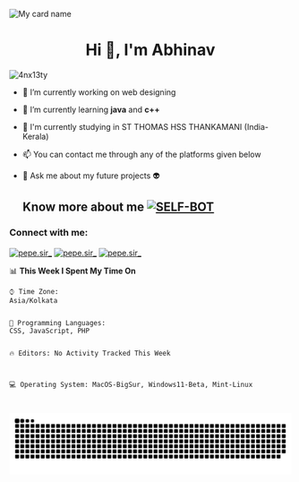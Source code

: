  ![My card name](https://cardivo.vercel.app/api?name=4nx13ty&description=Hi,%20Welcome%20To%20My%20Profile%20❤&image=https://avatars.githubusercontent.com/u/136873229?v=4&s=10?v=4&backgroundColor=%23ecf0f1&instagram=_4nx13ty__&github=4nx13tyzip&twitter=&pattern=leaf&colorPattern=%23eaeaea)

<h1 align="center">Hi 👋, I'm Abhinav</h1>

<p align="left"> <img src="https://komarev.com/ghpvc/?username=pepesir&label=Profile%20views&color=0e75b6&style=flat" alt="4nx13ty" /> </p>

- 🔭 I’m currently working on web designing

- 🌱 I’m currently learning **java** and **c++**

- 🤝 I'm currently studying in ST THOMAS HSS THANKAMANI (India-Kerala)

- 📫 You can contact me through any of the platforms given below 

- 💬 Ask me about my future projects 👽



    ##    Know more about me <a href="https://anxietyzip.github.io/"><img title="SELF-BOT" src="https://img.shields.io/static/v1?label=personal&message=PORTFOLIO&color=blue"></a>

<h3 align="left">Connect with me:</h3>
<p align="left">
<a href="https://instagram.com/_4nx13ty__" target="blank"><img align="center" src="https://raw.githubusercontent.com/rahuldkjain/github-profile-readme-generator/master/src/images/icons/Social/instagram.svg" alt="pepe.sir_" height="30" width="40" /></a> <a href="https://wa.me/message/WUGGOUCK7U4OL1?src=qr" target="blank"><img align="center" src="https://raw.githubusercontent.com/rahuldkjain/github-profile-readme-generator/master/src/images/icons/Social/whatsapp.svg" alt="pepe.sir_" height="30" width="40" /></a> <a href="https://github.com/anxietyzip" target="blank"><img align="center" src="https://raw.githubusercontent.com/rahuldkjain/github-profile-readme-generator/master/src/images/icons/Social/github.svg" alt="pepe.sir_" height="30" width="40" /></a>


<p dir="auto">📊 <strong>This Week I Spent My Time On</strong></p>
<div class="snippet-clipboard-content notranslate position-relative overflow-auto"><pre lang="text" class="notranslate"><code>⌚︎ Time Zone:
Asia/Kolkata
<p align="down">
💬 Programming Languages: 
CSS, JavaScript, PHP

🔥 Editors: 
No Activity Tracked This Week

💻 Operating System: 
MacOS-BigSur, Windows11-Beta, Mint-Linux
 
<p dir="auto"><a href="4nx13tyzip@gmail.com" rel="nofollow"><img src="https://github.com/Platane/snk/raw/output/github-contribution-grid-snake.svg" alt="Run on Repl.it" style="max-width: 100%;"></a></p>
 <div align="left" dir="auto">
<!---
anxietyzip/anxietyzip is a ✨ special ✨ repository because its `README.md` (this file) appears on your GitHub profile.
You can click the Preview link to take a look at your changes.
